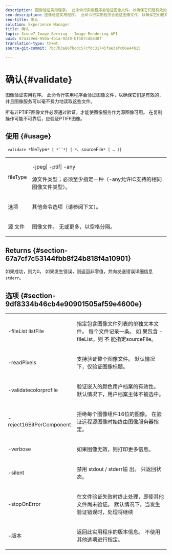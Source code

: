 ```yaml
---
description: 图像验证实用程序。 此命令行实用程序会验证图像文件，以确保它们是有效的，并且图像服务可以毫不费力地读取这些文件。
seo-description: 图像验证实用程序。 此命令行实用程序会验证图像文件，以确保它们是有效的，并且图像服务可以毫不费力地读取这些文件。
seo-title: 确认
solution: Experience Manager
title: 确认
topic: Scene7 Image Serving - Image Rendering API
uuid: 87a129ed-950a-4b1a-9240-bf567cd8e38f
translation-type: tm+mt
source-git-commit: 7bc7b3a86fbcdc57cfdc31745fae3afc06e44b15

---
```



# 确认{#validate}

图像验证实用程序。 此命令行实用程序会验证图像文件，以确保它们是有效的，并且图像服务可以毫不费力地读取这些文件。

所有非PTIFF图像文件必须通过验证，才能使图像服务作为源图像可用。 在复制操作可能不可靠后，应验证PTIFF图像。

## 使用 {#usage}

` validate *`fileType`* [ *``*] [ *`、sourceFile`* [ … ]]`

<table id="simpletable_D2C6B20E1007433AB4184A73046A44F0"> 
 <tr class="strow"> 
  <td class="stentry"> <p> <span class="codeph"> <span class="varname"> fileType </span></span> </p> </td> 
  <td class="stentry"> <p> <span class="codeph"> -jpeg| -ptif| -any </span> </p> <p>源文件类型；必须至少指定一种（-any允许IC支持的相同图像文件类型）。 </p> </td> 
 </tr> 
 <tr class="strow"> 
  <td class="stentry"> <p> <span class="codeph"> <span class="varname"> 选项 </span></span> </p> </td> 
  <td class="stentry"> <p>其他命令选项（请参阅下文）。 </p> </td> 
 </tr> 
 <tr class="strow"> 
  <td class="stentry"> <p> <span class="codeph"> 源 <span class="varname"> 文件 </span></span> </p> </td> 
  <td class="stentry"> <p> 图像文件。 无或更多，以空格分隔。 </p> </td> 
 </tr> 
</table>

## Returns {#section-67a7cf7c53144fbb8f24b818f4a10901}

如果成功，则为0。 如果发生错误，则返回非零值，并向发送错误详细信息 `stderr`。

## 选项 {#section-9df8334b46cb4e90901505af59e4600e}

<table id="simpletable_004B1A29BDFD40A9B89E4CBD23119B3F"> 
 <tr class="strow"> 
  <td class="stentry"> <p> <span class="codeph"> -fileList <span class="varname"> listFile </span></span> </p> </td> 
  <td class="stentry"> <p>指定包含图像文件列表的单独文本文件。 每个文件记录一条。 如 <span class="codeph"> 果包含 </span> -fileList，则 <span class="varname"> 不 </span> 能指定sourceFile。 </p> </td> 
 </tr> 
 <tr class="strow"> 
  <td class="stentry"> <p> <span class="codeph"> -readPixels </span> </p> </td> 
  <td class="stentry"> <p>支持验证整个图像文件。 默认情况下，仅验证图像标题。 </p> </td> 
 </tr> 
 <tr class="strow"> 
  <td class="stentry"> <p> <span class="codeph"> -validatecolorprofile </span> </p> </td> 
  <td class="stentry"> <p>验证嵌入的颜色用户档案的有效性。 默认情况下，用户档案主体不被选中。 </p> </td> 
 </tr> 
 <tr class="strow"> 
  <td class="stentry"> <p> <span class="codeph"> -reject16BitPerComponent </span> </p> </td> 
  <td class="stentry"> <p> 拒绝每个图像组件16位的图像。 在验证远程源图像时始终由图像服务器指定。 </p> </td> 
 </tr> 
 <tr class="strow"> 
  <td class="stentry"> <p> <span class="codeph"> -verbose </span> </p> </td> 
  <td class="stentry"> <p> 如果图像无效，则打印更多信息。 </p> </td> 
 </tr> 
 <tr class="strow"> 
  <td class="stentry"> <p> <span class="codeph"> -silent </span> </p> </td> 
  <td class="stentry"> <p>禁用 <span class="codeph"> stdout </span>/ <span class="codeph"> stderr输 </span> 出。 只返回状态。 </p> </td> 
 </tr> 
 <tr class="strow"> 
  <td class="stentry"> <p> <span class="codeph"> -stopOnError </span> </p> </td> 
  <td class="stentry"> <p>在文件验证失败时终止处理，即使其他文件尚未验证。 默认情况下，当发生验证错误时，处理将继续 </p> </td> 
 </tr> 
 <tr class="strow"> 
  <td class="stentry"> <p> <span class="codeph"> -版本 </span> </p> </td> 
  <td class="stentry"> <p>返回此实用程序的版本信息。 不使用其他选项进行指定。 </p> </td> 
 </tr> 
</table>

